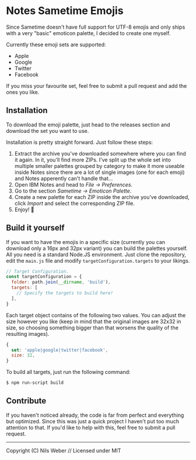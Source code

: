 Notes Sametime Emojis
=====================

Since Sametime doesn't have full support for UTF-8 emojis and only ships with a very "basic" emoticon palette, I
decided to create one myself.

Currently these emoji sets are supported:

- Apple
- Google
- Twitter
- Facebook

If you miss your favourite set, feel free to submit a pull request and add the ones you like.


Installation
------------

To download the emoji palette, just head to the releases section and download the set you want to use.

Installation is pretty straight forward. Just follow these steps:

1. Extract the archive you've downloaded somewhere where you can find it again. In it, you'll find more ZIPs.
   I've split up the whole set into multiple smaller palettes grouped by category to make it more useable inside
   Notes since there are a lot of single images (one for each emoji) and Notes apperently can't handle that...
2. Open IBM Notes and head to _File → Preferences_.
3. Go to the section _Sametime → Emoticon Palette_.
4. Create a new palette for each ZIP inside the archive you've downloaded, click _Import_ and select the corresponding
   ZIP file.
5. Enjoy! 🎉


Build it yourself
-----------------

If you want to have the emojis in a specific size (currently you can download only a 16px and 32px variant) you can
build the palettes yourself. All you need is a standard Node.JS environment. Just clone the repository, edit the
`main.js` file and modify `targetConfiguration.targets` to your likings.

``` js
// Target Configuration.
const targetConfiguration = {
  folder: path.join(__dirname, 'build'),
  targets: [
    // Specify the targets to build here!
  ],
}
```

Each target object contains of the following two values. You can adjust the size however you like (keep in mind that
the original images are 32x32 in size, so choosing something bigger than that worsens the  quality of the resulting
images).

``` js
{
  set: 'apple|google|twitter|facebook',
  size: 32,
}
```

To build all targets, just run the following command:

``` bash
$ npm run-script build
```


Contribute
----------

If you haven't noticed already, the code is far from perfect and everything but optimized. Since this was just a quick
project I haven't put too much attention to that. If you'd like to help with this, feel free to submit a pull request.


------------------------------------------------------------------------------------------------------------------------

Copyright (C) Nils Weber // Licensed under MIT

